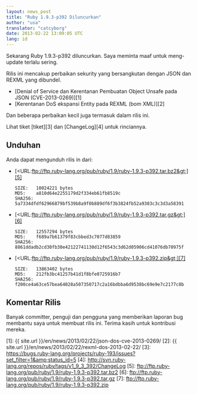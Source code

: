 ```yaml
---
layout: news_post
title: "Ruby 1.9.3-p392 Diluncurkan"
author: "usa"
translator: "catcyborg"
date: 2013-02-22 13:09:05 UTC
lang: id
---
```


Sekarang Ruby 1.9.3-p392 diluncurkan. Saya meminta maaf untuk meng-update terlalu sering.

Rilis ini mencakup perbaikan sekurity yang bersangkutan dengan JSON dan REXML yang dibundel.

* [Denial of Service dan Kerentanan Pembuatan Object Unsafe pada JSON
  (CVE-2013-0269)][1]
* [Kerentanan DoS ekspansi Entity pada REXML (bom XML)][2]

Dan beberapa perbaikan kecil juga termasuk dalam rilis ini.

Lihat tiket [tiket][3] dan [ChangeLog][4] untuk rinciannya.

## Unduhan

Anda dapat mengunduh rilis in dari:

* [&lt;URL:ftp://ftp.ruby-lang.org/pub/ruby/1.9/ruby-1.9.3-p392.tar.bz2&gt;][5]

      SIZE:   10024221 bytes
      MD5:    a810d64e2255179d2f334eb61fb8519c
      SHA256: 5a7334dfdf62966879bf539b8a9f0b889df6f3b3824fb52a9303c3c3d3a58391

* [&lt;URL:ftp://ftp.ruby-lang.org/pub/ruby/1.9/ruby-1.9.3-p392.tar.gz&gt;][6]

      SIZE:   12557294 bytes
      MD5:    f689a7b61379f83cbbed3c7077d83859
      SHA256: 8861ddadb2cd30fb30e42122741130d12f6543c3d62d05906cd41076db70975f

* [&lt;URL:ftp://ftp.ruby-lang.org/pub/ruby/1.9/ruby-1.9.3-p392.zip&gt;][7]

      SIZE:   13863402 bytes
      MD5:    212fb3bc41257b41d1f8bfe0725916b7
      SHA256: f200ce4a63ce57bea64028a507350717c2a16bdbba6d9538bc69e9e7c2177c8b

## Komentar Rilis

Banyak committer, penguji dan pengguna yang memberikan laporan bug membantu saya untuk
membuat rilis ini. Terima kasih untuk kontribusi mereka.



[1]: {{ site.url }}/en/news/2013/02/22/json-dos-cve-2013-0269/
[2]: {{ site.url }}/en/news/2013/02/22/rexml-dos-2013-02-22/
[3]: https://bugs.ruby-lang.org/projects/ruby-193/issues?set_filter=1&amp;status_id=5
[4]: http://svn.ruby-lang.org/repos/ruby/tags/v1_9_3_392/ChangeLog
[5]: ftp://ftp.ruby-lang.org/pub/ruby/1.9/ruby-1.9.3-p392.tar.bz2
[6]: ftp://ftp.ruby-lang.org/pub/ruby/1.9/ruby-1.9.3-p392.tar.gz
[7]: ftp://ftp.ruby-lang.org/pub/ruby/1.9/ruby-1.9.3-p392.zip
